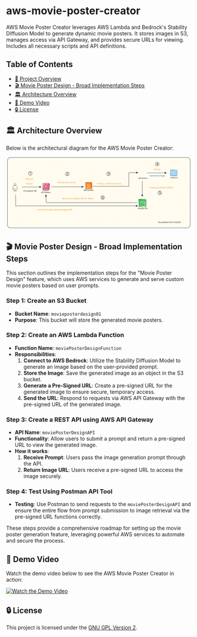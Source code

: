 # aws-movie-poster-creator
AWS Movie Poster Creator leverages AWS Lambda and Bedrock's Stability Diffusion Model to generate dynamic movie posters. It stores images in S3, manages access via API Gateway, and provides secure URLs for viewing. Includes all necessary scripts and API definitions.

## Table of Contents

- [🌟 Project Overview](#aws-movie-poster-creator)
- [🎬 Movie Poster Design - Broad Implementation Steps](#steps)
- [🏛 Architecture Overview](#architecture-overview)
- [🎥 Demo Video](#demo-video)
- [🔒 License](#license)



## 🏛 Architecture Overview

Below is the architectural diagram for the AWS Movie Poster Creator:

![AWS Movie Poster Creator Architecture](assets\aws-movie-poster-creator-architecture.excalidraw.svg)

## 🎬 Movie Poster Design - Broad Implementation Steps

This section outlines the implementation steps for the "Movie Poster Design" feature, which uses AWS services to generate and serve custom movie posters based on user prompts.

### Step 1: Create an S3 Bucket

- **Bucket Name**: `movieposterdesign01`
- **Purpose**: This bucket will store the generated movie posters.

### Step 2: Create an AWS Lambda Function

- **Function Name**: `moviePosterDesignFunction`
- **Responsibilities**:
  1. **Connect to AWS Bedrock**: Utilize the Stability Diffusion Model to generate an image based on the user-provided prompt.
  2. **Store the Image**: Save the generated image as an object in the S3 bucket.
  3. **Generate a Pre-Signed URL**: Create a pre-signed URL for the generated image to ensure secure, temporary access.
  4. **Send the URL**: Respond to requests via AWS API Gateway with the pre-signed URL of the generated image.

### Step 3: Create a REST API using AWS API Gateway

- **API Name**: `moviePosterDesignAPI`
- **Functionality**: Allow users to submit a prompt and return a pre-signed URL to view the generated image.
- **How it works**:
  1. **Receive Prompt**: Users pass the image generation prompt through the API.
  2. **Return Image URL**: Users receive a pre-signed URL to access the image securely.

### Step 4: Test Using Postman API Tool

- **Testing**: Use Postman to send requests to the `moviePosterDesignAPI` and ensure the entire flow from prompt submission to image retrieval via the pre-signed URL functions correctly.

These steps provide a comprehensive roadmap for setting up the movie poster generation feature, leveraging powerful AWS services to automate and secure the process.



## 🎥 Demo Video

Watch the demo video below to see the AWS Movie Poster Creator in action:

[![Watch the Demo Video](http://img.youtube.com/vi/VIDEO_ID/0.jpg)](http://www.youtube.com/watch?v=VIDEO_ID "AWS Movie Poster Creator Demo")


## 🔒 License

This project is licensed under the [GNU GPL Version 2](https://www.gnu.org/licenses/old-licenses/gpl-2.0.en.html).

